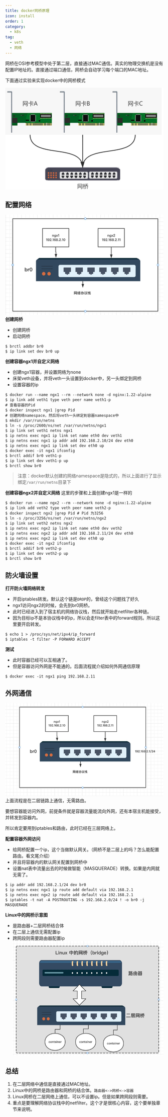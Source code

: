 ```yaml
---
title: docker网桥原理
icon: install
order: 1
category:
  - k8s
tag:
  - veth
  - 网络
---
```


网桥在OSI参考模型中处于第二层，直接通过MAC通信。真实的物理交换机是没有配置IP地址的。直接通过端口通信，网桥会自动学习每个端口的MAC地址。

下面通过实验来实现docker中的网桥模式

![网桥](./assets/bridge.png)

## 配置网络

![容器连接](./assets/pr1.png)
**创建网桥**

- 创建网桥
- 启动网桥

```shell
$ brctl addbr br0
$ ip link set dev br0 up
```

**创建容器ngx1并自定义网络**

- 创建ngx1容器，并设置网络为none
- 床架veth设备，并将veth一头设置到docker中，另一头绑定到网桥
- 设置容器的ip

```shell
$ docker run --name ngx1 --rm --network none -d nginx:1.22-alpine
$ ip link add veth1 type veth peer name veth1-p
# 查看容器的Pid
$ docker inspect ngx1 |grep Pid
# 创建网络namespace，然后将veth一头绑定到容器namespace中
$ mkdir /var/run/netns
$ ln -s /proc/2600/ns/net /var/run/netns/ngx1
$ ip link set veth1 netns ngx1
$ ip netns exec ngx1 ip link set name eth0 dev veth1
$ ip netns exec ngx1 ip addr add 192.168.2.10/24 dev eth0 
$ ip netns exec ngx1 ip link set dev eth0 up
$ docker exec -it ngx1 ifconfig
$ brctl addif br0 veth1-p
$ ip link set dev veth1-p up
$ brctl show br0
```

> 注意：docker默认创建的网络namespace是隐式的，所以上面进行了显示绑定`/var/run/netns`目录下

**创建容器ngx2并自定义网络**
这里的步骤和上面创建ngx1是一样的

```shell
$ docker run --name ngx2 --rm --network none -d nginx:1.22-alpine
$ ip link add veth2 type veth peer name veth2-p
$ docker inspect ngx2 |grep Pid # Pid 为3256
$ ln -s /proc/3256/ns/net /var/run/netns/ngx2
$ ip link set veth2 netns ngx2
$ ip netns exec ngx2 ip link set name eth0 dev veth2
$ ip netns exec ngx2 ip addr add 192.168.2.11/24 dev eth0 
$ ip netns exec ngx2 ip link set dev eth0 up
$ docker exec -it ngx2 ifconfig
$ brctl addif br0 veth2-p
$ ip link set dev veth2-p up
$ brctl show br0
```

## 防火墙设置

**打开防火墙网络转发**

- 开启iptables转发。默认这个链是`DROP`的，曾经这个问题找了好久
- ngx1访问ngx2的时候，会先到br0网桥。
- 此时已经进入到了宿主机的网络协议栈，然后就开始走netfilter各种链。
- 因为目标ip不是本协议栈中的ip，所以会走filter表中的forward规则。所以这里要开启转发。

```shell
$ echo 1 > /proc/sys/net/ipv4/ip_forward
$ iptables -t filter -P FORWARD ACCEPT
```

**测试**

- 此时容器已经可以互相通了。
- 但是容器访问外网是不能通的。后面流程就介绍如何外网通信原理

```shell
$ docker exec -it ngx1 ping 192.168.2.11
```

## 外网通信

![外网通信](./assets/pr2.png)
上面流程是在二层链路上通信，无需路由。

要想容器能访问外网，前提条件就是容器流量能流向外网，还有本宿主机能接受，并转发到容器内。

所以肯定要用到iptables和路由，此时已经在三层网络上。

**配置容器外网访问**

- 给网桥配置一个ip，这个当做默认网关。（网桥不是二层上的吗？怎么能配置路由。看文尾介绍）
- 并且将容器内的默认网关配置到网桥中
- 设置nat表中流量出去的时候做智能（MASQUERADE）转换。如果是内网就无需了。

```shell
$ ip addr add 192.168.2.1/24 dev br0
$ ip netns exec ngx1 ip route add default via 192.168.2.1
$ ip netns exec ngx2 ip route add default via 192.168.2.1
$ iptables -t nat -A POSTROUTING -s 192.168.2.0/24 ! -o br0 -j MASQUERADE
```

**Linux中的网桥示意图**

- 是路由器+二层网桥结合体
- 在二层上通信无需配置ip
- 跨网段则需要路由器配置ip
  ![Linux中的网桥](./assets/bridge-route.png)

## 总结

1. 在二层网络中通信是直接通过MAC地址。
2. Linux中的网桥是路由器和网桥的结合体。`路由器<->网桥<->容器`
3. Linux网桥在二层网络上通信，可以不设置ip。但是如果跨网段则需要。
4. 重点是要理解网络协议栈中的netfilter。这个才是很核心内容，这个要单独章节来说明。